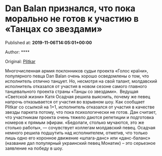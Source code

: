 
# Dan Balan признался, что пока морально не готов к участию в «Танцах со звездами»

Published at: **2019-11-06T14:05:01+00:00**

Author: ****

Original: [Plitkar](https://plitkar.com.ua/dan-balan-priznalsja-chto-poka-moralno-ne-gotov-k-uchastiju-v-tancah-so-zvezdami/)

Многочисленная армия поклонников судьи проекта «Голос країни», популярного певца Dan Balan очень хорошо осведомлены о том, что исполнитель отлично танцует. Но, несмотря на свой талант, молдавский исполнитель отказался от участия в новом сезоне самого главного танцевального проекта страны «Танцы со звездами».  Ведущая «Светской жизни» Катя Осадчая решила выяснить, почему же певец напрочь отказывается от участия во взрывном шоу.
Как сообщает Plitkar со ссылкой на 1+1, исполнитель отказался от участия в качестве звезды паркета потому, что пока психологически не готов. Дан считает, что участникам проекта очень тяжело даются репетиции и подготовка номеров к прямым эфирам. «Бедолаги, столько мучаются, это же столько работы», — сочувствует коллегам молдавский певец.
Осадчая немного решила подшутить над исполнителем, отметив, что только лишь одно его коронное движение «шпага-данс» или «данс-баланс» (название дал популярный украинский певец Монатик) – это серьезное заявление на победу в шоу.
